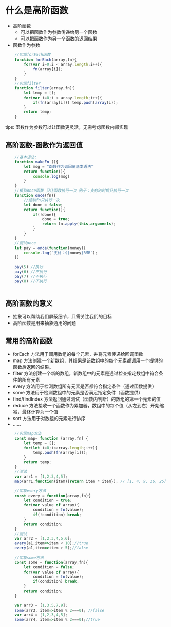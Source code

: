 # 什么是高阶函数
-  高阶函数
	- 可以把函数作为参数传递给另一个函数
	- 可以把函数作为另一个函数的返回结果
-  函数作为参数

```javascript
	//实现forEach函数
    function forEach(array,fn){
    	for(var i=0;i < array.length;i++){
    		fn(array[i]);
    	}
    }
    //实现filter
    function filter(array,fn){
    	let temp = [];
    	for(var i=0;i < array.length;i++){
    		if(fn(array[i])) temp.push(array(i));
    	}
    	return temp;
    }
```
tips: 函数作为参数可以让函数更灵活，无需考虑函数内部实现

## 高阶函数-函数作为返回值

```javascript 
	//基本语法:
	function makeFn (){
		let msg = "函数作为返回值基本语法"
		return function(){
			console.log(msg)		
		}
	}
	//模拟once函数 只让函数执行一次 例子：支付的时候只执行一次
	function once(fn){
		//控制fn只执行一次
		let done = false;
		return function(){
			if(!done){
				done = true;
				return fn.apply(this,arguments);
			}
		}
	}
	//测试once
	let pay = once(function(money){
		console.log(`支付：${money}RMB`);
	})
	
	pay(5) //执行
	pay(6) //不执行
	pay(7) //不执行
	pay(8) //不执行
	
```

## 高阶函数的意义
- 抽象可以帮助我们屏蔽细节，只需关注我们的目标
- 高阶函数是用来抽象通用的问题

## 常用的高阶函数
- forEach 方法用于调用数组的每个元素，并将元素传递给回调函数
- map 方法创建一个新数组，其结果是该数组中的每个元素都调用一个提供的函数后返回的结果。
- filter 方法创建一个新的数组，新数组中的元素是通过检查指定数组中符合条件的所有元素
- every 方法用于检测数组所有元素是否都符合指定条件（通过函数提供）
- some 方法用于检测数组中的元素是否满足指定条件（函数提供）
- find/findIndex  方法返回通过测试（函数内判断）的数组的第一个元素的值
- reduce 方法接收一个函数作为累加器，数组中的每个值（从左到右）开始缩减，最终计算为一个值
- sort 方法用于对数组的元素进行排序
- ......
```javascript 
	//实现map方法
	const map= function (array,fn) {
		let temp = [];
		for(let i=0;i<array.length;i++){
			temp.push(fn(array[i]));
		}
		return temp;
	}
	//测试
	var arr1 = [1,2,3,4,5];
	map(arr1,function(item){return item * item}); // [1, 4, 9, 16, 25]
	
	//实现every方法
	const every = function(array,fn){
		let condition = true;
		for(var value of array){
			condition = fn(value);
			if(!condition) break;
		}
		return condition;
	}
	//测试
	var arr2 = [1,2,3,4,5,6];
	every(a1,item=>item < 10);//true
	every(a1,item=>item > 5);//false
	
	//实现some方法
	const some = function(array,fn){
		let condition = false;
		for(var value of array){
			condition = fn(value);
			if(condition) break;
		}
		return condition;
	}
	
	var arr3 = [1,3,5,7,9];
	some(arr3, item=>item % 2===0); //false
	var arr4 = [1,2,3,4,5];
	some(arr4, item=>item % 2===0);//true
```